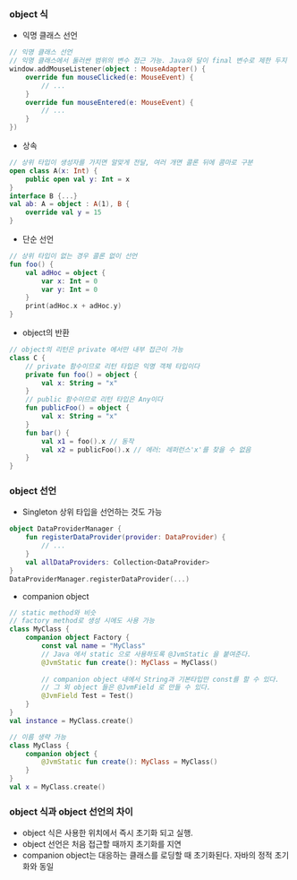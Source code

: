 ### object 식

- 익명 클래스 선언

```kotlin
// 익명 클래스 선언
// 익명 클래스에서 둘러싼 범위의 변수 접근 가능. Java와 달이 final 변수로 제한 두지 않는다. 
window.addMouseListener(object : MouseAdapter() { 
	override fun mouseClicked(e: MouseEvent) {
		// ...
	}
	override fun mouseEntered(e: MouseEvent) {
		// ...
	} 
})
```

- 상속
```kotlin
// 상위 타입이 생성자를 가지면 알맞게 전달, 여러 개면 콜론 뒤에 콤마로 구분
open class A(x: Int) {
	public open val y: Int = x
}
interface B {...}
val ab: A = object : A(1), B {
	override val y = 15 
}
```

- 단순 선언
```kotlin
// 상위 타입이 없는 경우 콜론 없이 선언
fun foo() {
	val adHoc = object {
		var x: Int = 0
		var y: Int = 0 
	}
	print(adHoc.x + adHoc.y) 
}
```

- object의 반환
```kotlin
// object의 리턴은 private 에서만 내부 접근이 가능
class C {
	// private 함수이므로 리턴 타입은 익명 객체 타입이다 
	private fun foo() = object {
		val x: String = "x" 
	}
	// public 함수이므로 리턴 타입은 Any이다 
	fun publicFoo() = object {
		val x: String = "x" 
	}
	fun bar() {
		val x1 = foo().x // 동작
		val x2 = publicFoo().x // 에러: 레퍼런스'x'를 찾을 수 없음
	} 
}
```

### object 선언
- Singleton
상위 타입을 선언하는 것도 가능
```kotlin
object DataProviderManager {
	fun registerDataProvider(provider: DataProvider) {
		// ...
	}
	val allDataProviders: Collection<DataProvider>
}
DataProviderManager.registerDataProvider(...)
```

- companion object
```kotlin
// static method와 비슷
// factory method로 생성 시에도 사용 가능
class MyClass {
	companion object Factory {
		const val name = "MyClass"
		// Java 에서 static 으로 사용하도록 @JvmStatic 을 붙여준다.
		@JvmStatic fun create(): MyClass = MyClass() 
		
		// companion object 내에서 String과 기본타입만 const를 할 수 있다.
		// 그 외 object 들은 @JvmField 로 만들 수 있다.
		@JvmField Test = Test()
	}
}
val instance = MyClass.create()

// 이름 생략 가능 
class MyClass { 
	companion object { 
		@JvmStatic fun create(): MyClass = MyClass() 
	}
}
val x = MyClass.create()
```

### object 식과 object 선언의 차이
- object 식은 사용한 위치에서 즉시 초기화 되고 실행.
- object 선언은 처음 접근할 때까지 초기화를 지연
- companion object는 대응하는 클래스를 로딩할 때 초기화된다. 자바의 정적 초기화와 동일
